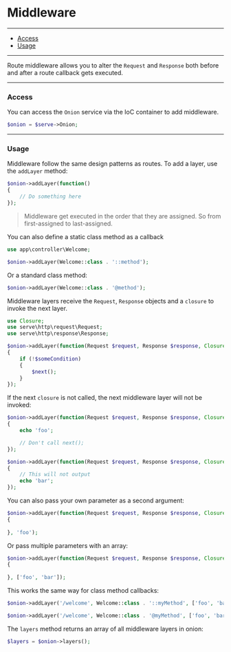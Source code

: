 # Middleware

--------------------------------------------------------

- [Access](#access)
- [Usage](#usage)

--------------------------------------------------------

Route middleware allows you to alter the `Request` and `Response` both before and after a route callback gets executed.

--------------------------------------------------------

### Access

You can access the `Onion` service via the IoC container to add middleware.
```php
$onion = $serve->Onion;
```
--------------------------------------------------------

### Usage

Middleware follow the same design patterns as routes. To add a layer, use the `addLayer` method:
```php
$onion->addLayer(function()
{
    // Do something here
});
```

> Middleware get executed in the order that they are assigned. So from first-assigned to last-assigned.

You can also define a static class method as a callback
```php
use app\controller\Welcome;

$onion->addLayer(Welcome::class . '::method');
```

Or a standard class method:
```php
$onion->addLayer(Welcome::class . '@method');
```

Middleware layers receive the `Request`, `Response` objects and a `closure` to invoke the next layer.
```php
use Closure;
use serve\http\request\Request;
use serve\http\response\Response;

$onion->addLayer(function(Request $request, Response $response, Closure $next)
{
    if (!$someCondition)
    {
        $next();
    }
});
```

If the next `closure` is not called, the next middleware layer will not be invoked:
```php
$onion->addLayer(function(Request $request, Response $response, Closure $next)
{
	echo 'foo';

	// Don't call next();
});

$onion->addLayer(function(Request $request, Response $response, Closure $next)
{
	// This will not output
	echo 'bar';
});

```

You can also pass your own parameter as a second argument:
```php
$onion->addLayer(function(Request $request, Response $response, Closure $next, $foo)
{
    
}, 'foo');
```

Or pass multiple parameters with an array:
```php
$onion->addLayer(function(Request $request, Response $response, Closure $next, $foo, $bar)
{
    
}, ['foo', 'bar']);
```

This works the same way for class method callbacks:
```php
$onion->addLayer('/welcome', Welcome::class . '::myMethod', ['foo', 'bar']);

$onion->addLayer('/welcome', Welcome::class . '@myMethod', ['foo', 'bar']);
```

The `layers` method returns an array of all middleware layers in onion:
```php
$layers = $onion->layers();
```
